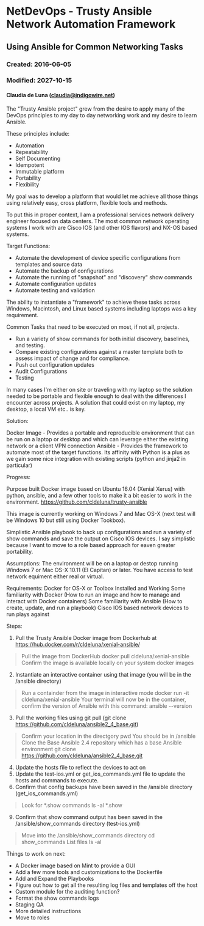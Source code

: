 # NetDevOps - Trusty Ansible Network Automation Framework
## Using Ansible for Common Networking Tasks
### Created:  2016-06-05  
### Modified: 2027-10-15
#### Claudia de Luna (claudia@indigowire.net)


The "Trusty Ansible project" grew from the desire to apply many of the DevOps principles to my day to day networking work and my desire to learn Ansible.

These principles include:

- Automation
- Repeatability
- Self Documenting
- Idempotent
- Immutable platform
- Portability
- Flexibility

My goal was to develop a platform that would let me achieve all those things using relatively easy, cross platform, flexible tools and methods.

To put this in proper context, I am a professional services network delivery engineer focused on data centers.  The most common network operating systems I work with are Cisco IOS (and other IOS flavors) and NX-OS based systems.

Target Functions:
- Automate the development of device specific configurations from templates and source data
- Automate the backup of configurations
- Automate the running of "snapshot" and "discovery" show commands
- Automate configuration updates
- Automate testing and validation

The ability to instantiate a "framework" to achieve these tasks across Windows, Macintosh, and Linux based systems including laptops was a key requirement.

Common Tasks that need to be executed on most, if not all, projects.

* Run a variety of show commands for both initial discovery, baselines, and testing.
* Compare existing configurations against a master template both to assess impact of change and for compliance.
* Push out configuration updates
* Audit Configurations
* Testing

In many cases I'm either on site or traveling with my laptop so the solution needed to be portable and flexible enough to deal with the differences I encounter across projects.  A solution that could exist on my laptop, my desktop, a local VM etc.. is key.

Solution:

Docker Image - Provides a portable and reproducible environment that can be run on a laptop or desktop and which can leverage either the existing network or a client VPN connection
Ansible - Provides the framework to automate most of the target functions.  Its affinity with Python is a plus as we gain some nice integration with existing scripts (python and jinja2 in particular)


Progress:

Purpose built Docker image based on Ubuntu 16.04 (Xenial Xerus) with python, ansible, and a few other tools to make it a bit easier to work in the environment.
https://github.com/cldeluna/trusty-ansible

This image is currently working on Windows 7 and Mac OS-X (next test will be Windows 10 but still using Docker Tookbox).

Simplistic Ansible playbook to back up configurations and run a variety of show commands and save the output on Cisco IOS devices.  I say simplistic because I want to move to a role based approach for eaven greater portability.

Assumptions:
The environment will be on a laptop or destop running Windows 7 or Mac OS-X 10.11 (El Capitan) or later.
You have access to test network equiment either real or virtual.

Requirements:
 Docker for OS-X or Toolbox Installed and Working
 Some familiarity with Docker (How to run an image and how to manage and interact with Docker containers)
 Some familiarity with Ansible (How to create, update, and run a playbook)
 Cisco IOS based network devices to run plays against
 

Steps:

1. Pull the Trusty Ansible Docker image from Dockerhub at https://hub.docker.com/r/cldeluna/xenial-ansible/
>Pull the image from DockerHub
>docker pull cldeluna/xenial-ansible
>Confirm the image is available locally on your system
>docker images
2. Instantiate an interactive container using that image (you will be in the /ansible directory)
>Run a containder from the image in interactive mode
>docker run -it cldeluna/xenial-ansible
>Your terminal will now be in the container, confirm the version of Ansible with this command:
>ansible --version
3. Pull the working files using git pull (git clone https://github.com/cldeluna/ansible2_4_base.git)
>Confirm your location in the directgory
>pwd
>You should be in /ansible
>Clone the Base Ansible 2.4 repository which has a base Ansible environment
>git clone https://github.com/cldeluna/ansible2_4_base.git
4. Update the hosts file to reflect the devices to act on
6. Update the test-ios.yml or get_ios_commands.yml file to update the hosts and commands to execute.
7. Confirm that config backups have been saved in the /ansible directory (get_ios_commands.yml)
>Look for *.show commands
>ls -al *.show
9. Confirm that show command output has been saved in the /ansible/show_commands directory (test-ios.yml)
>Move into the /ansible/show_commands directory
>cd show_commands
>List files
>ls -al

Things to work on next:

+ A Docker image based on Mint to provide a GUI
+ Add a few more tools and customizations to the Dockerfile
+ Add and Expand the Playbooks
+ Figure out how to get all the resulting log files and templates off the host
+ Custom module for the auditing function?
+ Format the show commands logs
+ Staging QA
+ More detailed instructions
+ Move to roles

